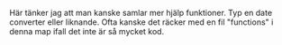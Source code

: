 Här tänker jag att man kanske samlar mer hjälp funktioner. Typ en date converter eller liknande.
Ofta kanske det räcker med en fil "functions" i denna map ifall det inte är så mycket kod.
